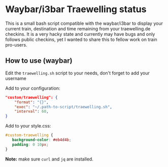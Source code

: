 # Waybar/i3bar Traewelling status


This is a small bash script compatible with the waybar/i3bar to display your current train, destination and time remaining from your traewelling.de checkins.
It is a very hacky state and currently may have bugs and only follows public checkins, yet I wanted to share this to fellow work on train pro-users.

## How to use (waybar)

Edit the `traewelling.sh` script to your needs, don't forget to add your username

Add to your configuration:

```json
"custom/traewelling": {
    "format": "{}",
    "exec": "~/.path-to-script/traewelling.sh",
    "interval": 60,
}
```

Add to your style.css:

```css
#custom-traewelling {
   background-color: #eb4d4b;
   padding: 0 10px;
}
```

**Note:** make sure `curl` and `jq` are installed.